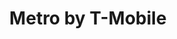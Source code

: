 ---
title: "Metro by T-Mobile"
url: /las-vegas/metro-by-t-mobile-west-charleston-boulevard/
shop: mobile phone
---